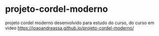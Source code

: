 # projeto-cordel-moderno
projeto cordel moderno desenvolvido para estudo do curso, do curso em video
https://joaoandreassa.github.io/projeto-cordel-moderno/
